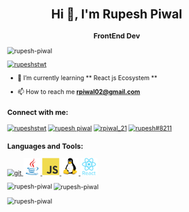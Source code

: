 <h1 align="center">Hi 👋, I'm Rupesh Piwal</h1>
<h3 align="center"> FrontEnd Dev </h3>

<p align="left"> <img src="https://komarev.com/ghpvc/?username=rupesh-piwal&label=Profile%20views&color=0e75b6&style=flat" alt="rupesh-piwal" /> </p>

<p align="left"> <a href="https://twitter.com/rupeshstwt" target="blank"><img src="https://img.shields.io/twitter/follow/rupeshstwt?logo=twitter&style=for-the-badge" alt="rupeshstwt" /></a> </p>

- 🌱 I’m currently learning ** React js Ecosystem **

- 📫 How to reach me **rpiwal02@gmail.com**

<h3 align="left">Connect with me:</h3>
<p align="left">
<a href="https://twitter.com/rupeshstwt" target="blank"><img align="center" src="https://raw.githubusercontent.com/rahuldkjain/github-profile-readme-generator/master/src/images/icons/Social/twitter.svg" alt="rupeshstwt" height="30" width="40" /></a>
<a href="https://linkedin.com/in/rupesh piwal" target="blank"><img align="center" src="https://raw.githubusercontent.com/rahuldkjain/github-profile-readme-generator/master/src/images/icons/Social/linked-in-alt.svg" alt="rupesh piwal" height="30" width="40" /></a>
<a href="https://instagram.com/rpiwal_21" target="blank"><img align="center" src="https://raw.githubusercontent.com/rahuldkjain/github-profile-readme-generator/master/src/images/icons/Social/instagram.svg" alt="rpiwal_21" height="30" width="40" /></a>
<a href="https://discord.gg/rupesh#8211" target="blank"><img align="center" src="https://raw.githubusercontent.com/rahuldkjain/github-profile-readme-generator/master/src/images/icons/Social/discord.svg" alt="rupesh#8211" height="30" width="40" /></a>
</p>

<h3 align="left">Languages and Tools:</h3>
<p align="left"> <a href="https://git-scm.com/" target="_blank" rel="noreferrer"> <img src="https://www.vectorlogo.zone/logos/git-scm/git-scm-icon.svg" alt="git" width="40" height="40"/> </a> <a href="https://www.java.com" target="_blank" rel="noreferrer"> <img src="https://raw.githubusercontent.com/devicons/devicon/master/icons/java/java-original.svg" alt="java" width="40" height="40"/> </a> <a href="https://developer.mozilla.org/en-US/docs/Web/JavaScript" target="_blank" rel="noreferrer"> <img src="https://raw.githubusercontent.com/devicons/devicon/master/icons/javascript/javascript-original.svg" alt="javascript" width="40" height="40"/> </a> <a href="https://www.linux.org/" target="_blank" rel="noreferrer"> <img src="https://raw.githubusercontent.com/devicons/devicon/master/icons/linux/linux-original.svg" alt="linux" width="40" height="40"/> </a> <a href="https://reactjs.org/" target="_blank" rel="noreferrer"> <img src="https://raw.githubusercontent.com/devicons/devicon/master/icons/react/react-original-wordmark.svg" alt="react" width="40" height="40"/> </a> </p>

<p><img align="left" src="https://github-readme-stats.vercel.app/api/top-langs?username=rupesh-piwal&show_icons=true&locale=en&layout=compact" alt="rupesh-piwal" /></p>

<p>&nbsp;<img align="center" src="https://github-readme-stats.vercel.app/api?username=rupesh-piwal&show_icons=true&locale=en" alt="rupesh-piwal" /></p>

<p><img align="center" src="https://github-readme-streak-stats.herokuapp.com/?user=rupesh-piwal&" alt="rupesh-piwal" /></p>
